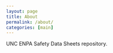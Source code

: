 ```yaml
---
layout: page
title: About
permalink: /about/
categories: [main]
---
```


UNC ENPA Safety Data Sheets repository.


